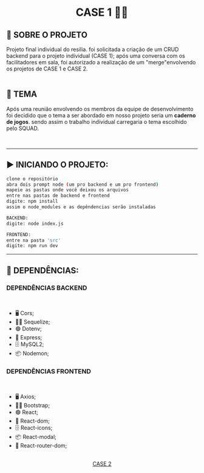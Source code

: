 <h1 align="center"> CASE 1 👨‍💻</h1>

## 📌 SOBRE O PROJETO
Projeto final individual do resilia. 
foi solicitada a criação de um CRUD backend para o projeto individual (CASE 1); após uma conversa com os facilitadores em sala, foi autorizado a realização de um "merge"envolvendo os projetos de CASE 1 e CASE 2. 
<br><br>

## :robot: TEMA
<p>Após uma reunião envolvendo os membros da equipe de desenvolvimento foi decidido que o tema a ser abordado em nosso projeto seria um <b>caderno de jogos</b>. sendo assim o trabalho individual carregaria o tema escolhido pelo SQUAD.</p>

<br>


</ul>
<hr>
<h2>▶️ INICIANDO O PROJETO:</h2>

```bash
clone o repositório
abra dois prompt node (um pro backend e um pro frontend)
mapeie as pastas onde você deixou os arquivos
entre nas pastas de backend e frontend
digite: npm install
assim o node_modules e as depêndencias serão instaladas

BACKEND: 
digite: node index.js

FRONTEND: 
entre na pasta 'src'
digite: npm run dev

```
<hr>

## 🚀 DEPENDÊNCIAS:

 <h3> DEPENDÊNCIAS BACKEND </h3> 
 <br>

<ul> 
    <li>🖥️ Cors;</li>
    <li>🐱‍👤 Sequelize;</li>
    <li>🟢 Dotenv;</li>
    <li>🚅 Express;</li>
    <li>🗄️ MySQL2;</li>
    <li>📦 Nodemon;</li>
</ul>

<h3> DEPENDÊNCIAS FRONTEND </h3> 
 <br>

<ul> 
    <li>🖥️ Axios;</li>
    <li>🐱‍👤 Bootstrap;</li>
    <li>🟢 React;</li>
    <li>🚅 React-dom;</li>
    <li>🗄️ React-icons;</li>
    <li>📦 React-modal;</li>
    <li>👿 React-router-dom;</li>
</ul>

<br>
<div align="center"> <a href="https://github.com/liracass/CASE2-FINAL">CASE 2</a>
